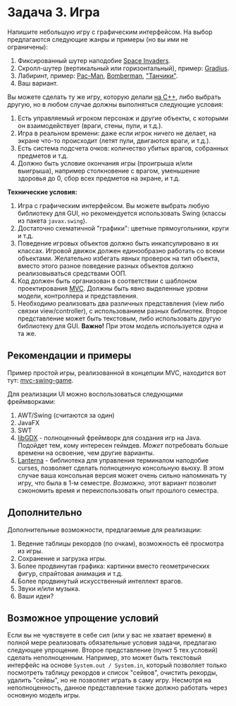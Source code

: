 
# Задача 3. Игра

Напишите небольшую игру с графическим интерфейсом. На выбор предлагаются следующие жанры и примеры (но вы ими не ограничены):

1. Фиксированный шутер наподобие [Space Invaders](https://ru.wikipedia.org/wiki/Space_Invaders).
2. Скролл-шутер (вертикальный или горизонтальный), пример: [Gradius](https://ru.wikipedia.org/wiki/Gradius).
3. Лабиринт, пример: [Pac-Man](https://ru.wikipedia.org/wiki/Pac-Man), [Bomberman](https://ru.wikipedia.org/wiki/Bomberman_(%D0%B8%D0%B3%D1%80%D0%B0,_1983)), ["Танчики"](https://ru.wikipedia.org/wiki/Battle_City).
4. Ваш вариант.

Вы можете сделать ту же игру, которую делали [на С++](<../cpp-tasks/Task 3 - Terminal-Based Game.md>), либо выбрать другую, но в любом случае должны выполняться следующие условия:

1. Есть управляемый игроком персонаж и другие объекты, с которыми он взаимодействует (враги, стены, пули, и т.д.).
2. Игра в реальном времени: даже если игрок ничего не делает, на экране что-то происходит (летят пули, двигаются враги, и т.д.).
3. Есть система подсчета очков: количество убитых врагов, собранных предметов и т.д.
4. Должно быть условие окончания игры (проигрыша и/или выигрыша), например столкновение с врагом, уменьшение здоровья до 0, сбор всех предметов на экране, и т.д.

**Технические условия:**

1. Игра с графическим интерфейсом. Вы можете выбрать любую библиотеку для GUI, но рекомендуется использовать Swing (классы из пакета `javax.swing`).
2. Достаточно схематичной "графики": цветные прямоугольники, круги и т.д.
3. Поведение игровых объектов должно быть инкапсулировано в их классах. Игровой движок должен единообразно работать со всеми объектами. Желательно избегать явных проверок на тип объекта, вместо этого разное поведение разных объектов должно реализовываться средствами ООП.
4. Код должен быть организован в соответствии с шаблоном проектирования [MVC](https://ru.wikipedia.org/wiki/Model-View-Controller). Должны быть явно выделенные уровни модели, контроллера и представления.
5. Необходимо реализовать два различных представления (view либо связки view/controller), с использованием разных библиотек. Второе представление может быть текстовым, либо использовать другую библиотеку для GUI. **Важно!** При этом модель используется одна и та же. 

## Рекомендации и примеры

Пример простой игры, реализованной в концепции MVC, находится вот тут: [mvc-swing-game](../java-examples/mvc-swing).

Для реализации UI можно воспользоваться следующими фреймворками:
1. AWT/Swing (считаются за один)
2. JavaFX
3. SWT
4. [libGDX](https://libgdx.com/) - полноценный фреймворк для создания игр на Java. Подойдет тем, кому интересен геймдев. *Может* потребовать больше времени на освоение, чем другие варианты.
5. [Lanterna](https://github.com/mabe02/lanterna) - библиотека для управления терминалом наподобие curses, позволяет сделать полноценную консольную вьюху. В этом случае ваша консольная версия может очень сильно напоминать ту игру, что была в 1-м семестре. *Возможно,* этот вариант позволит сэкономить время и переиспользовать опыт прошлого семестра.

## Дополнительно

Дополнительные возможности, предлагаемые для реализации:

1. Ведение таблицы рекордов (по очкам), возможность её просмотра из игры.
2. Сохранение и загрузка игры.
3. Более продвинутая графика: картинки вместо геометрических фигур, спрайтовая анимация и т.д.
4. Более продвинутый искусственный интеллект врагов.
5. Звуки и/или музыка.
6. Ваши идеи?

## Возможное упрощение условий

Если вы не чувствуете в себе сил (или у вас не хватает времени) в полной мере реализовать обязательные условия задачи, предлагаю следующее упрощение. Второе представление (пункт 5 тех.условий) сделать неполноценным. Например, это может быть текстовый интерфейс на основе `System.out / System.in`, который позволяет только посмотреть таблицу рекордов и список "сейвов", очистить рекорды, удалить "сейвы", но не позволяет играть в саму игру. Несмотря на неполноценность, данное представление также должно работать через основную модель игры.
